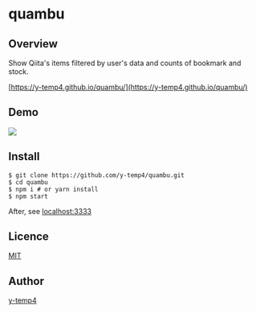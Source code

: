 # quambu

## Overview

Show Qiita's items filtered by user's data and counts of bookmark and stock. 

[https://y-temp4.github.io/quambu/](https://y-temp4.github.io/quambu/)

## Demo

![](http://i.gyazo.com/ee24541db4d97db5bcce21b1f6b945ed.gif)

## Install

```shell
$ git clone https://github.com/y-temp4/quambu.git
$ cd quambu
$ npm i # or yarn install
$ npm start
```
After, see [localhost:3333](http://localhost:3333)

## Licence

[MIT](https://github.com/y-temp4/quambu/blob/master/LICENSE)

## Author

[y-temp4](https://github.com/y-temp4)
